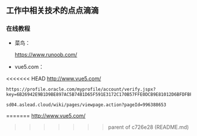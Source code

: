 ## 工作中相关技术的点点滴滴



### 在线教程

- 菜鸟：

  https://www.runoob.com/

- vue5.com：

<<<<<<< HEAD
  http://www.vue5.com/





```
https://profile.oracle.com/myprofile/account/verify.jspx?key=6B26942E9B1D9BE897AC5B74B1D65F591E3172C170B57FFE0DCB9E81012D6BFDFBF607B7830C82D7CF75DD26D417304F014E3B160AC8B295B2DACA016EF2F299
```

```
sd04.aslead.cloud/wiki/pages/viewpage.action?pageId=996388653
```

=======
  http://www.vue5.com/
>>>>>>> parent of c726e28 (README.md)
